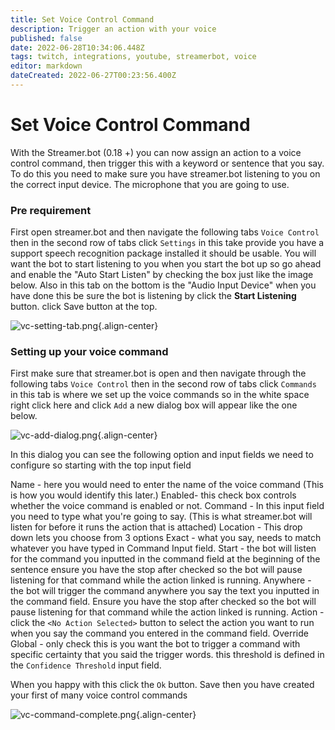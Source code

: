 ```yaml
---
title: Set Voice Control Command
description: Trigger an action with your voice 
published: false
date: 2022-06-28T10:34:06.448Z
tags: twitch, integrations, youtube, streamerbot, voice
editor: markdown
dateCreated: 2022-06-27T00:23:56.400Z
---
```




# Set Voice Control Command

With the Streamer.bot (0.18 +) you can now assign an action to a voice control command, then trigger this with a keyword or sentence that you say.
To do this you need to make sure you have streamer.bot listening to you on the correct input device. The microphone that you are going to use. 

### Pre requirement 
First open streamer.bot and then navigate the following tabs `Voice Control` then in the second row of tabs click `Settings` in this take provide you have a support speech recognition package installed it should be usable.
You will want the bot to start listening to you when you start the bot up so go ahead and enable the "Auto Start Listen" by checking the box just like the image below. Also in this tab on the bottom is the "Audio Input Device"
when you have done this be sure the bot is listening by click the **Start Listening** button. click Save button at the top.

![vc-setting-tab.png](/voicecontrol/images/vc-setting-tab.png){.align-center}

### Setting up your voice command 

First make sure that streamer.bot is open and then navigate through the following tabs `Voice Control` then in the second row of tabs click `Commands` in this tab is where we set up the voice commands so in the white space right click here and click `Add` a new dialog box will appear like the one below.

![vc-add-dialog.png](/voicecontrol/images/vc-add-dialog.png){.align-center}

In this dialog you can see the following option and input fields we need to configure so starting with the top input field 

Name - here you would need to enter the name of the voice command (This is how you would identify this later.)
Enabled- this check box controls whether the voice command is enabled or not.
Command - In this input field you need to type what you're going to say. (This is what streamer.bot will listen for before it runs the action that is attached)
Location - This drop down lets you choose from 3 options 
			Exact - what you say, needs to match whatever you have typed in Command Input field.
			Start - the bot will listen for the command you inputted in the command field at the beginning of the sentence ensure you have the stop after checked so the bot will pause listening for that command while the action linked is running.
			Anywhere - the bot will trigger the command anywhere you say the text you inputted in the command field. Ensure you have the stop after checked so the bot will pause listening for that command while the action linked is running.
Action - click the `<No Action Selected>` button to select the action you want to run when you say the command you entered in the command field.
Override Global -  only check this is you want the bot to trigger a command with specific certainty that you said the trigger words. this threshold is defined in the `Confidence Threshold` input field.

When you happy with this click the `Ok` button. Save then you have created your first of many voice control commands 

![vc-command-complete.png](/voicecontrol/images/vc-command-complete.png){.align-center}